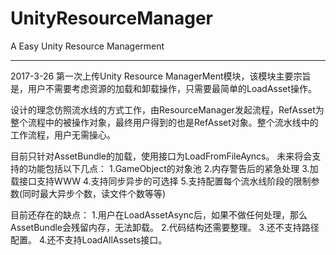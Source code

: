 # UnityResourceManager
A Easy Unity Resource Managerment


---------------------------------------------------------------
2017-3-26
第一次上传Unity Resource ManagerMent模块，该模块主要宗旨是，用户不需要考虑资源的加载和卸载操作，只需要最简单的LoadAsset操作。

设计的理念仿照流水线的方式工作，由ResourceManager发起流程，RefAsset为整个流程中的被操作对象，最终用户得到的也是RefAsset对象。整个流水线中的工作流程，用户无需操心。

目前只针对AssetBundle的加载，使用接口为LoadFromFileAyncs。
未来将会支持的功能包括以下几点：
1.GameObject的对象池
2.内存警告后的紧急处理
3.加载接口支持WWW
4.支持同步异步的可选择
5.支持配置每个流水线阶段的限制参数(同时最大异步个数，读文件个数等等)

目前还存在的缺点：
1.用户在LoadAssetAsync后，如果不做任何处理，那么AssetBundle会残留内存，无法卸载。
2.代码结构还需要整理。
3.还不支持路径配置。
4.还不支持LoadAllAssets接口。